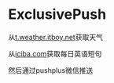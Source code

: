 # ExclusivePush

从[t.weather.itboy.net](http://t.weather.itboy.net/api/weather/city/)获取天气

从[iciba.com](http://open.iciba.com/dsapi/)获取每日英语短句

然后通过pushplus微信推送

